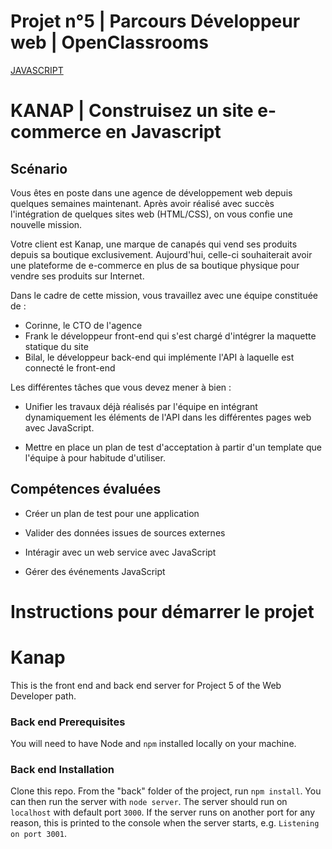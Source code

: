 # Projet n°5 | Parcours Développeur web | OpenClassrooms

[JAVASCRIPT](https://img.shields.io/badge/JavaScript-323330?style=for-the-badge&logo=javascript&logoColor=F7DF1E)

# KANAP | Construisez un site e-commerce en Javascript

## Scénario

Vous êtes en poste dans une agence de développement web depuis quelques semaines maintenant. Après avoir réalisé avec
succès l'intégration de quelques sites web (HTML/CSS), on vous confie une nouvelle mission.

Votre client est Kanap, une marque de canapés qui vend ses produits depuis sa boutique exclusivement. Aujourd'hui,
celle-ci souhaiterait avoir une plateforme de e-commerce en plus de sa boutique physique pour vendre ses produits sur
Internet.

Dans le cadre de cette mission, vous travaillez avec une équipe constituée de :

- Corinne, le CTO de l'agence
- Frank le développeur front-end qui s'est chargé d'intégrer la maquette statique du site
- Bilal, le développeur back-end qui implémente l'API à laquelle est connecté le front-end

Les différentes tâches que vous devez mener à bien :

- Unifier les travaux déjà réalisés par l'équipe en intégrant dynamiquement les éléments de l'API dans les différentes
  pages web avec JavaScript.

- Mettre en place un plan de test d'acceptation à partir d'un template que l'équipe à pour habitude d'utiliser.

## Compétences évaluées

- Créer un plan de test pour une application

- Valider des données issues de sources externes

- Intéragir avec un web service avec JavaScript

- Gérer des événements JavaScript

# Instructions pour démarrer le projet

# Kanap

This is the front end and back end server for Project 5 of the Web Developer path.

### Back end Prerequisites

You will need to have Node and `npm` installed locally on your machine.

### Back end Installation

Clone this repo. From the "back" folder of the project, run `npm install`. You can then run the server with
`node server`. The server should run on `localhost` with default port `3000`. If the server runs on another port for any
reason, this is printed to the console when the server starts, e.g. `Listening on port 3001`.

